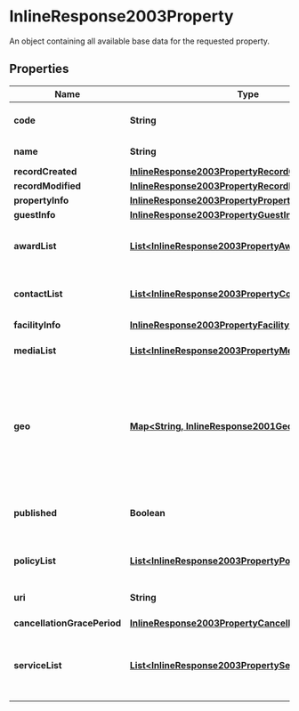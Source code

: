

# InlineResponse2003Property

An object containing all available base data for the requested property.

## Properties

Name | Type | Description | Notes
------------ | ------------- | ------------- | -------------
**code** | **String** | The properties unique identifier. | 
**name** | **String** | The properties name. | 
**recordCreated** | [**InlineResponse2003PropertyRecordCreated**](InlineResponse2003PropertyRecordCreated.md) |  | 
**recordModified** | [**InlineResponse2003PropertyRecordModified**](InlineResponse2003PropertyRecordModified.md) |  | 
**propertyInfo** | [**InlineResponse2003PropertyPropertyInfo**](InlineResponse2003PropertyPropertyInfo.md) |  | 
**guestInfo** | [**InlineResponse2003PropertyGuestInfo**](InlineResponse2003PropertyGuestInfo.md) |  |  [optional]
**awardList** | [**List&lt;InlineResponse2003PropertyAwardList&gt;**](InlineResponse2003PropertyAwardList.md) | A list of the ratings available for this property. | 
**contactList** | [**List&lt;InlineResponse2003PropertyContactList&gt;**](InlineResponse2003PropertyContactList.md) | A contact with a profile type and a list of addresses | 
**facilityInfo** | [**InlineResponse2003PropertyFacilityInfo**](InlineResponse2003PropertyFacilityInfo.md) |  |  [optional]
**mediaList** | [**List&lt;InlineResponse2003PropertyMediaList&gt;**](InlineResponse2003PropertyMediaList.md) | A list of media objects for the property. | 
**geo** | [**Map&lt;String, InlineResponse2001Geo&gt;**](InlineResponse2001Geo.md) | An object containing language codes as keys and objects describing the properties geographical location as values. |  [optional]
**published** | **Boolean** | Indicates whether the policy has been published or not. | 
**policyList** | [**List&lt;InlineResponse2003PropertyPolicyList&gt;**](InlineResponse2003PropertyPolicyList.md) | A list of policies associated with the property. | 
**uri** | **String** | A unique identifier for the accommodation. |  [optional]
**cancellationGracePeriod** | [**InlineResponse2003PropertyCancellationGracePeriod**](InlineResponse2003PropertyCancellationGracePeriod.md) |  |  [optional]
**serviceList** | [**List&lt;InlineResponse2003PropertyServiceList&gt;**](InlineResponse2003PropertyServiceList.md) | A list of objects each describing an available service, its pricing and its availability. | 



